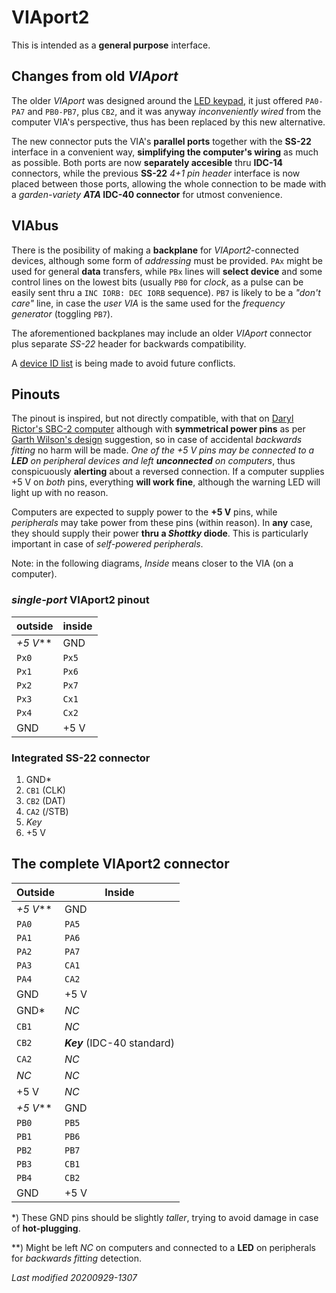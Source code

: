 # VIAport2

This is intended as a **general purpose** interface.

## Changes from old _VIAport_

The older _VIAport_ was designed around the
[LED keypad](../../OS/drivers/drv_led.s), it just offered `PA0-PA7` and
`PB0-PB7`, plus `CB2`, and it was anyway _inconveniently wired_ from the
computer VIA's perspective, thus has been replaced by this new alternative.

The new connector puts the VIA's **parallel ports** together with the
**SS-22** interface in a convenient way, **simplifying the computer's
wiring** as much as possible. Both ports are now **separately accesible**
thru **IDC-14** connectors, while the previous **SS-22** _4+1 pin header_
interface is now placed between those ports, allowing the whole connection
to be made with a _garden-variety_ **_ATA_ IDC-40 connector** for utmost
convenience.

## VIAbus

There is the posibility of making a **backplane** for _VIAport2_-connected
devices, although some form of _addressing_ must be provided. `PAx` might be
used for general **data** transfers, while `PBx` lines will **select device**
and some control lines on the lowest bits (usually `PB0` for _clock_, as a
pulse can be easily sent thru a `INC IORB: DEC IORB` sequence). `PB7` is
likely to be a _"don't care"_ line, in case the _user VIA_ is the same used
for the _frequency generator_ (toggling `PB7`).

The aforementioned backplanes may include an older _VIAport_ connector plus
separate _SS-22_ header for backwards compatibility.

A [device ID list](viabus_id.md) is being made to avoid future conflicts.

## Pinouts

The pinout is inspired, but not directly compatible, with that on
[Daryl Rictor's SBC-2 computer](http://sbc.rictor.org/info2.html)
although with **symmetrical power pins** as per
[Garth Wilson's design](http://wilsonminesco.com/6502primer/potpourri.html)
suggestion, so in case of accidental _backwards fitting_ no harm will be made.
_One of the +5 V pins may be connected to a **LED** on peripheral devices and
left **unconnected** on computers_, thus conspicuously **alerting** about a
reversed connection. If a computer supplies +5 V on _both_ pins, everything
**will work fine**, although the warning LED will light up with no reason.

Computers are expected to supply power to the **+5 V** pins, while
_peripherals_ may take power from these pins (within reason). In **any**
case, they should supply their power **thru a _Shottky_ diode**. This is
particularly important in case of _self-powered peripherals_.

Note: in the following diagrams, _Inside_ means closer to the VIA
(on a computer).

### _single-port_ VIAport2 pinout

outside | inside
------- | ------
_+5 V_\*\* | GND
`Px0` | `Px5`
`Px1` | `Px6`
`Px2` | `Px7`
`Px3` | `Cx1`
`Px4` | `Cx2` 
GND | +5 V

### Integrated SS-22 connector

1) GND\*
1) `CB1` (CLK)
1) `CB2` (DAT)
1) `CA2` (/STB)
1) _Key_
1) +5 V

## The complete VIAport2 connector

Outside | Inside
------- | ------
_+5 V_\*\* | GND
`PA0` | `PA5`
`PA1` | `PA6`
`PA2` | `PA7`
`PA3` | `CA1`
`PA4` | `CA2` 
GND | +5 V
GND\* | _NC_
`CB1` | _NC_ 
`CB2` | **_Key_** (IDC-40 standard)
`CA2` | _NC_ 
_NC_ | _NC_
+5 V | _NC_
_+5 V_\*\* | GND
`PB0` | `PB5`
`PB1` | `PB6`
`PB2` | `PB7`
`PB3` | `CB1`
`PB4` | `CB2` 
GND | +5 V

\*) These GND pins should be slightly _taller_, trying to avoid damage
in case of **hot-plugging**.

\*\*) Might be left _NC_ on computers and connected to a **LED** on peripherals
for _backwards fitting_ detection.

_Last modified 20200929-1307_

